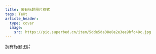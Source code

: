 ```yaml
---
title: 带有标题图片格式
tags: TeXt
article_header:
  type: cover
  image:
    src: https://pic.superbed.cn/item/5dde5da38e0e2e3ee9bfc48c.jpg
---
```


拥有标题图片

<!--more-->

